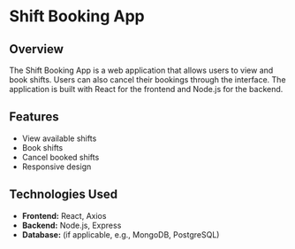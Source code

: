 # Shift Booking App

## Overview
The Shift Booking App is a web application that allows users to view and book shifts. Users can also cancel their bookings through the interface. The application is built with React for the frontend and Node.js for the backend.

## Features
- View available shifts
- Book shifts
- Cancel booked shifts
- Responsive design

## Technologies Used
- **Frontend:** React, Axios
- **Backend:** Node.js, Express
- **Database:** (if applicable, e.g., MongoDB, PostgreSQL)